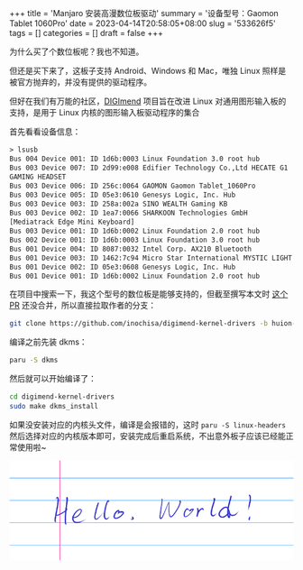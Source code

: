 +++
title = 'Manjaro 安装高漫数位板驱动'
summary = '设备型号：Gaomon Tablet 1060Pro'
date = 2023-04-14T20:58:05+08:00
slug = '533626f5'
tags = []
categories = []
draft = false
+++

为什么买了个数位板呢？我也不知道。

但还是买下来了，这板子支持 Android、Windows 和 Mac，唯独 Linux 照样是被官方抛弃的，并没有提供的驱动程序。

但好在我们有万能的社区，[DIGImend](https://github.com/DIGImend/digimend-kernel-drivers) 项目旨在改进 Linux 对通用图形输入板的支持，是用于 Linux 内核的图形输入板驱动程序的集合

首先看看设备信息：

```shell { hl_lines=[4] }
> lsusb
Bus 004 Device 001: ID 1d6b:0003 Linux Foundation 3.0 root hub
Bus 003 Device 007: ID 2d99:e008 Edifier Technology Co.,Ltd HECATE G1 GAMING HEADSET
Bus 003 Device 006: ID 256c:0064 GAOMON Gaomon Tablet_1060Pro
Bus 003 Device 005: ID 05e3:0610 Genesys Logic, Inc. Hub
Bus 003 Device 003: ID 258a:002a SINO WEALTH Gaming KB 
Bus 003 Device 002: ID 1ea7:0066 SHARKOON Technologies GmbH [Mediatrack Edge Mini Keyboard]
Bus 003 Device 001: ID 1d6b:0002 Linux Foundation 2.0 root hub
Bus 002 Device 001: ID 1d6b:0003 Linux Foundation 3.0 root hub
Bus 001 Device 004: ID 8087:0032 Intel Corp. AX210 Bluetooth
Bus 001 Device 003: ID 1462:7c94 Micro Star International MYSTIC LIGHT 
Bus 001 Device 002: ID 05e3:0608 Genesys Logic, Inc. Hub
Bus 001 Device 001: ID 1d6b:0002 Linux Foundation 2.0 root hub
```

在项目中搜索一下，我这个型号的数位板是能够支持的，但截至撰写本文时 [这个 PR](https://github.com/DIGImend/digimend-kernel-drivers/pull/644) 还没合并，所以直接拉取作者的分支：

```bash
git clone https://github.com/inochisa/digimend-kernel-drivers -b huion-kd200
```

编译之前先装 dkms：

```bash
paru -S dkms
```

然后就可以开始编译了：

```bash
cd digimend-kernel-drivers
sudo make dkms_install
```

如果没安装对应的内核头文件，编译是会报错的，这时 `paru -S linux-headers` 然后选择对应的内核版本即可，安装完成后重启系统，不出意外板子应该已经能正常使用啦~

![](./hello-world.png)
